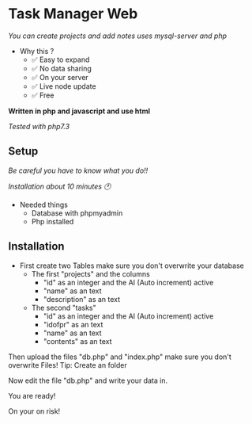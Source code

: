 # Task Manager Web

*You can create projects and add notes uses mysql-server and php*

* Why this ?
    * ✅ Easy to expand
    * ✅ No data sharing
    * ✅ On your server
    * ✅ Live node update
    * ✅ Free

__Written in php and javascript and use html__

*Tested with php7.3*

## Setup

*Be careful you have to know what you do!!*

*Installation about 10 minutes 🕐*

* Needed things
    * Database with phpmyadmin
    * Php installed

## Installation 

* First create two Tables  make sure you don't overwrite your database
    * The first "projects" and the columns
        * "id" as an integer and the AI (Auto increment) active
        * "name" as an text
        * "description" as an text
    * The second "tasks"
        * "id" as an integer and the AI (Auto increment) active
        * "idofpr" as an text
        * "name" as an text
        * "contents" as an text

Then upload the files "db.php" and "index.php" make sure you don't overwrite Files! Tip: Create an folder

Now edit the file "db.php" and write your data in.

You are ready!


On your on risk!